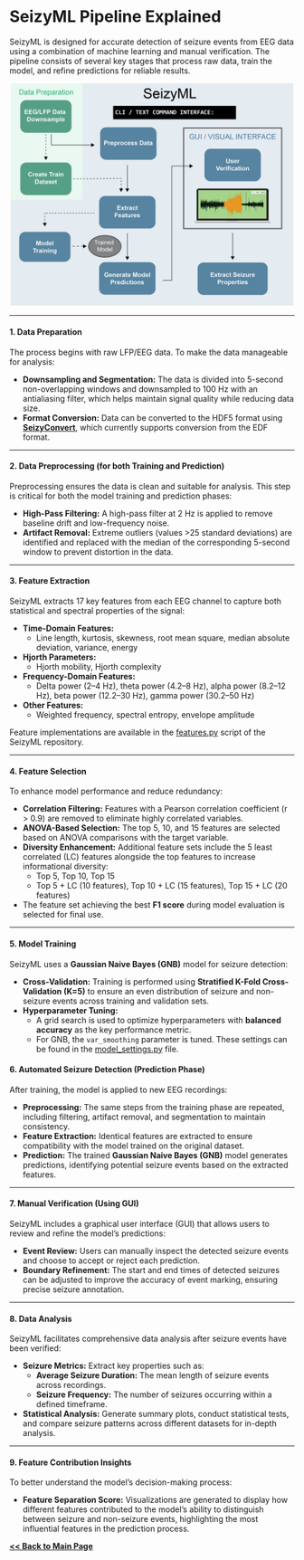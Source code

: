 # SeizyML Pipeline Explained

SeizyML is designed for accurate detection of seizure events from EEG data using a combination of machine learning and manual verification. The pipeline consists of several key stages that process raw data, train the model, and refine predictions for reliable results.

<center><img src="model_pipeline.png" width="500"></center>

---

#### 1. **Data Preparation**  
The process begins with raw LFP/EEG data. To make the data manageable for analysis:
- **Downsampling and Segmentation:** The data is divided into 5-second non-overlapping windows and downsampled to 100 Hz with an antialiasing filter, which helps maintain signal quality while reducing data size.
- **Format Conversion:** Data can be converted to the HDF5 format using **[SeizyConvert](https://github.com/neurosimata/seizy_convert)**, which currently supports conversion from the EDF format.

---

#### 2. **Data Preprocessing** (for both Training and Prediction)  
Preprocessing ensures the data is clean and suitable for analysis. This step is critical for both the model training and prediction phases:
- **High-Pass Filtering:** A high-pass filter at 2 Hz is applied to remove baseline drift and low-frequency noise.
- **Artifact Removal:** Extreme outliers (values >25 standard deviations) are identified and replaced with the median of the corresponding 5-second window to prevent distortion in the data.
---

#### 3. **Feature Extraction**  
SeizyML extracts 17 key features from each EEG channel to capture both statistical and spectral properties of the signal:
- **Time-Domain Features:** 
  - Line length, kurtosis, skewness, root mean square, median absolute deviation, variance, energy
- **Hjorth Parameters:** 
  - Hjorth mobility, Hjorth complexity
- **Frequency-Domain Features:** 
  - Delta power (2–4 Hz), theta power (4.2–8 Hz), alpha power (8.2–12 Hz), beta power (12.2–30 Hz), gamma power (30.2–50 Hz)
- **Other Features:** 
  - Weighted frequency, spectral entropy, envelope amplitude

Feature implementations are available in the [features.py](../seizyml/helper/features.py) script of the SeizyML repository.

---

#### 4. **Feature Selection**  
To enhance model performance and reduce redundancy:
- **Correlation Filtering:** Features with a Pearson correlation coefficient (r > 0.9) are removed to eliminate highly correlated variables.
- **ANOVA-Based Selection:** The top 5, 10, and 15 features are selected based on ANOVA comparisons with the target variable.
- **Diversity Enhancement:** Additional feature sets include the 5 least correlated (LC) features alongside the top features to increase informational diversity:
  - Top 5, Top 10, Top 15
  - Top 5 + LC (10 features), Top 10 + LC (15 features), Top 15 + LC (20 features)
- The feature set achieving the best **F1 score** during model evaluation is selected for final use.

---

#### 5. **Model Training**  
SeizyML uses a **Gaussian Naive Bayes (GNB)** model for seizure detection:
- **Cross-Validation:** Training is performed using **Stratified K-Fold Cross-Validation (K=5)** to ensure an even distribution of seizure and non-seizure events across training and validation sets.
- **Hyperparameter Tuning:** 
  - A grid search is used to optimize hyperparameters with **balanced accuracy** as the key performance metric.
  - For GNB, the `var_smoothing` parameter is tuned. These settings can be found in the [model_settings.py](../seizyml/train/model_settings.py) file.

#### 6. **Automated Seizure Detection (Prediction Phase)**  
After training, the model is applied to new EEG recordings:
- **Preprocessing:** The same steps from the training phase are repeated, including filtering, artifact removal, and segmentation to maintain consistency.
- **Feature Extraction:** Identical features are extracted to ensure compatibility with the model trained on the original dataset.
- **Prediction:** The trained **Gaussian Naive Bayes (GNB)** model generates predictions, identifying potential seizure events based on the extracted features.

---

#### 7. **Manual Verification (Using GUI)**  
SeizyML includes a graphical user interface (GUI) that allows users to review and refine the model’s predictions:
- **Event Review:** Users can manually inspect the detected seizure events and choose to accept or reject each prediction.
- **Boundary Refinement:** The start and end times of detected seizures can be adjusted to improve the accuracy of event marking, ensuring precise seizure annotation.

---

#### 8. **Data Analysis**  
SeizyML facilitates comprehensive data analysis after seizure events have been verified:
- **Seizure Metrics:** Extract key properties such as:
  - **Average Seizure Duration:** The mean length of seizure events across recordings.
  - **Seizure Frequency:** The number of seizures occurring within a defined timeframe.
- **Statistical Analysis:** Generate summary plots, conduct statistical tests, and compare seizure patterns across different datasets for in-depth analysis.

---

#### 9. **Feature Contribution Insights**  
To better understand the model’s decision-making process:
- **Feature Separation Score:** Visualizations are generated to display how different features contributed to the model’s ability to distinguish between seizure and non-seizure events, highlighting the most influential features in the prediction process.

**[<< Back to Main Page](/README.md)**